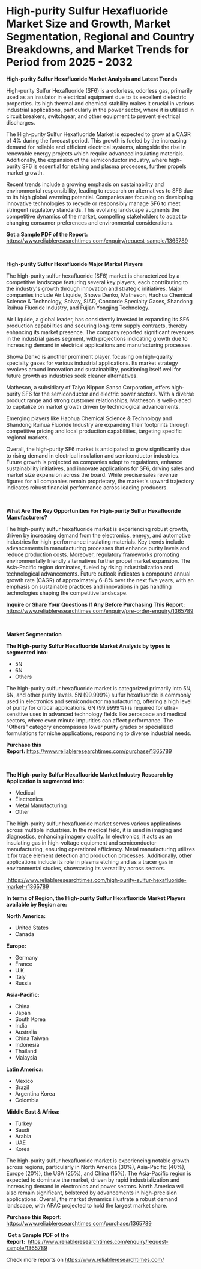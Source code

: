 <p><h1>High-purity Sulfur Hexafluoride Market Size and Growth, Market Segmentation, Regional and Country Breakdowns, and Market Trends for Period from 2025 -  2032</h1></p><p><strong>High-purity Sulfur Hexafluoride Market Analysis and Latest Trends</strong></p>
<p><p>High-purity Sulfur Hexafluoride (SF6) is a colorless, odorless gas, primarily used as an insulator in electrical equipment due to its excellent dielectric properties. Its high thermal and chemical stability makes it crucial in various industrial applications, particularly in the power sector, where it is utilized in circuit breakers, switchgear, and other equipment to prevent electrical discharges.</p><p>The High-purity Sulfur Hexafluoride Market is expected to grow at a CAGR of 4% during the forecast period. This growth is fueled by the increasing demand for reliable and efficient electrical systems, alongside the rise in renewable energy projects which require advanced insulating materials. Additionally, the expansion of the semiconductor industry, where high-purity SF6 is essential for etching and plasma processes, further propels market growth.</p><p>Recent trends include a growing emphasis on sustainability and environmental responsibility, leading to research on alternatives to SF6 due to its high global warming potential. Companies are focusing on developing innovative technologies to recycle or responsibly manage SF6 to meet stringent regulatory standards. This evolving landscape augments the competitive dynamics of the market, compelling stakeholders to adapt to changing consumer preferences and environmental considerations.</p></p>
<p><strong>Get a Sample PDF of the Report:&nbsp;</strong> <a href="https://www.reliableresearchtimes.com/enquiry/request-sample/1365789?utm_campaign=2934&utm_medium=2&utm_source=Github&utm_content=ia&utm_term=22032025&utm_id=high-purity-sulfur-hexafluoride">https://www.reliableresearchtimes.com/enquiry/request-sample/1365789</a></p>
<p>&nbsp;</p>
<p><strong>High-purity Sulfur Hexafluoride Major Market Players</strong></p>
<p><p>The high-purity sulfur hexafluoride (SF6) market is characterized by a competitive landscape featuring several key players, each contributing to the industry's growth through innovation and strategic initiatives. Major companies include Air Liquide, Showa Denko, Matheson, Haohua Chemical Science & Technology, Solvay, SIAD, Concorde Specialty Gases, Shandong Ruihua Fluoride Industry, and Fujian Yongjing Technology.</p><p>Air Liquide, a global leader, has consistently invested in expanding its SF6 production capabilities and securing long-term supply contracts, thereby enhancing its market presence. The company reported significant revenues in the industrial gases segment, with projections indicating growth due to increasing demand in electrical applications and manufacturing processes.</p><p>Showa Denko is another prominent player, focusing on high-quality specialty gases for various industrial applications. Its market strategy revolves around innovation and sustainability, positioning itself well for future growth as industries seek cleaner alternatives. </p><p>Matheson, a subsidiary of Taiyo Nippon Sanso Corporation, offers high-purity SF6 for the semiconductor and electric power sectors. With a diverse product range and strong customer relationships, Matheson is well-placed to capitalize on market growth driven by technological advancements.</p><p>Emerging players like Haohua Chemical Science & Technology and Shandong Ruihua Fluoride Industry are expanding their footprints through competitive pricing and local production capabilities, targeting specific regional markets.</p><p>Overall, the high-purity SF6 market is anticipated to grow significantly due to rising demand in electrical insulation and semiconductor industries. Future growth is projected as companies adapt to regulations, enhance sustainability initiatives, and innovate applications for SF6, driving sales and market size expansion across the board. While precise sales revenue figures for all companies remain proprietary, the market's upward trajectory indicates robust financial performance across leading producers.</p></p>
<p>&nbsp;</p>
<p><strong>What Are The Key Opportunities For High-purity Sulfur Hexafluoride Manufacturers?</strong></p>
<p><p>The high-purity sulfur hexafluoride market is experiencing robust growth, driven by increasing demand from the electronics, energy, and automotive industries for high-performance insulating materials. Key trends include advancements in manufacturing processes that enhance purity levels and reduce production costs. Moreover, regulatory frameworks promoting environmentally friendly alternatives further propel market expansion. The Asia-Pacific region dominates, fueled by rising industrialization and technological advancements. Future outlook indicates a compound annual growth rate (CAGR) of approximately 6-8% over the next five years, with an emphasis on sustainable practices and innovations in gas handling technologies shaping the competitive landscape.</p></p>
<p><strong>Inquire or Share Your Questions If Any Before Purchasing This Report:</strong> <a href="https://www.reliableresearchtimes.com/enquiry/pre-order-enquiry/1365789?utm_campaign=2934&utm_medium=2&utm_source=Github&utm_content=ia&utm_term=22032025&utm_id=high-purity-sulfur-hexafluoride">https://www.reliableresearchtimes.com/enquiry/pre-order-enquiry/1365789</a></p>
<p>&nbsp;</p>
<p><strong>Market Segmentation</strong></p>
<p><strong>The High-purity Sulfur Hexafluoride Market Analysis by types is segmented into:</strong></p>
<p><ul><li>5N</li><li>6N</li><li>Others</li></ul></p>
<p><p>The high-purity sulfur hexafluoride market is categorized primarily into 5N, 6N, and other purity levels. 5N (99.999%) sulfur hexafluoride is commonly used in electronics and semiconductor manufacturing, offering a high level of purity for critical applications. 6N (99.9999%) is required for ultra-sensitive uses in advanced technology fields like aerospace and medical sectors, where even minute impurities can affect performance. The "Others" category encompasses lower purity grades or specialized formulations for niche applications, responding to diverse industrial needs.</p></p>
<p><strong>Purchase this Report:&nbsp;</strong><a href="https://www.reliableresearchtimes.com/purchase/1365789?utm_campaign=2934&utm_medium=2&utm_source=Github&utm_content=ia&utm_term=22032025&utm_id=high-purity-sulfur-hexafluoride">https://www.reliableresearchtimes.com/purchase/1365789</a></p>
<p>&nbsp;</p>
<p><strong>The High-purity Sulfur Hexafluoride Market Industry Research by Application is segmented into:</strong></p>
<p><ul><li>Medical</li><li>Electronics</li><li>Metal Manufacturing</li><li>Other</li></ul></p>
<p><p>The high-purity sulfur hexafluoride market serves various applications across multiple industries. In the medical field, it is used in imaging and diagnostics, enhancing imagery quality. In electronics, it acts as an insulating gas in high-voltage equipment and semiconductor manufacturing, ensuring operational efficiency. Metal manufacturing utilizes it for trace element detection and production processes. Additionally, other applications include its role in plasma etching and as a tracer gas in environmental studies, showcasing its versatility across sectors.</p></p>
<p><a href="https://www.reliableresearchtimes.com/high-purity-sulfur-hexafluoride-market-r1365789?utm_campaign=2934&utm_medium=2&utm_source=Github&utm_content=ia&utm_term=22032025&utm_id=high-purity-sulfur-hexafluoride">&nbsp;https://www.reliableresearchtimes.com/high-purity-sulfur-hexafluoride-market-r1365789</a></p>
<p><strong>In terms of Region, the High-purity Sulfur Hexafluoride Market Players available by Region are:</strong></p>
<p>
    <p> <strong> North America: </strong>
        <ul>
            <li>United States</li>
            <li>Canada</li>
        </ul>
        </p> 
    <p> <strong> Europe: </strong>
        <ul>
            <li>Germany</li>
            <li>France</li>
            <li>U.K.</li>
            <li>Italy</li>
            <li>Russia</li>
        </ul>
        </p> 
    <p> <strong> Asia-Pacific: </strong>
        <ul>
            <li>China</li>
            <li>Japan</li>
            <li>South Korea</li>
            <li>India</li>
            <li>Australia</li>
            <li>China Taiwan</li>
            <li>Indonesia</li>
            <li>Thailand</li>
            <li>Malaysia</li>
        </ul>
        </p> 
    <p> <strong> Latin America: </strong>
        <ul>
            <li>Mexico</li>
            <li>Brazil</li>
            <li>Argentina Korea</li>
            <li>Colombia</li>
        </ul>
        </p> 
    <p> <strong> Middle East & Africa: </strong>
        <ul>
            <li>Turkey</li>
            <li>Saudi</li>
            <li>Arabia</li>
            <li>UAE</li>
            <li>Korea</li>
        </ul>
    </p>
    </p>
<p><p>The high-purity sulfur hexafluoride market is experiencing notable growth across regions, particularly in North America (30%), Asia-Pacific (40%), Europe (20%), the USA (25%), and China (15%). The Asia-Pacific region is expected to dominate the market, driven by rapid industrialization and increasing demand in electronics and power sectors. North America will also remain significant, bolstered by advancements in high-precision applications. Overall, the market dynamics illustrate a robust demand landscape, with APAC projected to hold the largest market share.</p></p>
<p><strong>Purchase this Report: </strong><a href="https://www.reliableresearchtimes.com/purchase/1365789?utm_campaign=2934&utm_medium=2&utm_source=Github&utm_content=ia&utm_term=22032025&utm_id=high-purity-sulfur-hexafluoride">https://www.reliableresearchtimes.com/purchase/1365789</a></p>
<p>&nbsp;<strong>Get a Sample PDF of the Report:&nbsp;&nbsp;</strong><a href="https://www.reliableresearchtimes.com/enquiry/request-sample/1365789?utm_campaign=2934&utm_medium=2&utm_source=Github&utm_content=ia&utm_term=22032025&utm_id=high-purity-sulfur-hexafluoride">https://www.reliableresearchtimes.com/enquiry/request-sample/1365789</a></p>
<p><strong></strong></p>
<p>Check more reports on <a href="https://www.reliableresearchtimes.com/?utm_campaign=2934&utm_medium=2&utm_source=Github&utm_content=ia&utm_term=22032025&utm_id=high-purity-sulfur-hexafluoride">https://www.reliableresearchtimes.com/</a></p>